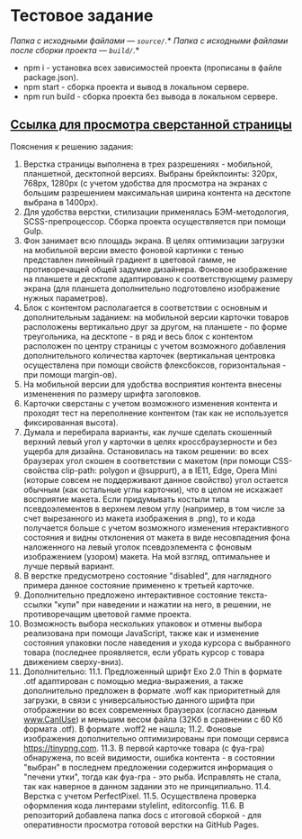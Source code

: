 # Тестовое задание

*Папка с исходными файлами — `source/`.**
*Папка с исходными файлами после сборки проекта — `build/`.**

* npm i - установка всех зависимостей проекта (прописаны в файле package.json).
* npm start - cборка проекта и вывод в локальном сервере.
* npm run build - cборка проекта без вывода в локальном сервере.

## [Ссылка для просмотра сверстанной страницы](https://github.com/Elenhtml/testwork/docs/index.html)

Пояснения к решению задания:

1. Верстка страницы выполнена в трех разрешениях - мобильной, планшетной, десктопной версиях. 
Выбраны брейкпоинты: 320px, 768px, 1280px (с учетом удобства для просмотра на экранах с большим разрешением максимальная ширина контента на десктопе выбрана в 1400px).
2. Для удобства верстки, стилизации применялась БЭМ-методология, SCSS-препроцессор. Сборка проекта осуществляется при помощи Gulp.
3. Фон занимает всю площадь экрана. В целях оптимизации загрузки на мобильной версии вместо фоновой картинки с тенью представлен линейный градиент в цветовой гамме, не противоречащей общей задумке дизайнера.
Фоновое изображение на планшете и десктопе адаптировано к соответствующему размеру экрана (для планшета дополнительно подготовлено изображение нужных параметров).
4. Блок с контентом располагается в соответствии с основным и дополнительным заданием: на мобильной версии карточки товаров расположены вертикально друг за другом, на планшете - по форме треугольника, на десктопе - в ряд и весь блок с контентом расположен по центру страницы с учетом возможного добавления дополнительного количества карточек (вертикальная центровка осуществлена при помощи свойств флексбоксов, горизонтальная - при помощи margin-ов).
5. На мобильной версии для удобства восприятия контента внесены измененения по размеру шрифта заголовков.
6. Карточки сверстаны с учетом возможного изменения контента и проходят тест на переполнение контентом (так как не используется фиксированная высота).
7. Думала и перебирала варианты, как лучше сделать скошенный верхний левый угол у карточки в целях кроссбраузерности и без ущерба для дизайна. Остановилась на таком решении: во всех браузерах угол скошен в соответствии с макетом (при помощи CSS-свойства clip-path: polygon и @suppurt), а в IE11, Edge, Opera Mini (которые совсем не поддерживают данное свойство) угол остается обычным (как остальные углы карточки), что в целом не искажает восприятие макета. Если придумывать костыли типа псевдоэлементов в верхнем левом углу (например, в том числе за счет вырезанного из макета изображения в .png), то и кода получается больше с учетом возможного изменения нтерактивного состояния и видны отклонения от макета в виде несовпадения фона наложенного на левый уголок псевдоэлемента с фоновым изображением (узором) макета. На мой взгляд, оптимальнее и лучше первый вариант.
8. В верстке предусмотрено состояние "disabled", для наглядного примера данное состояние применено к третьей карточке.
9. Дополнительно предложено интерактивное состояние текста-ссылки "купи" при наведении и нажатии на него, в решении, не противоречащим цветовой гамме проекта.
10. Возможность выбора нескольких упаковок и отмены выбора реализована при помощи JavaScript, также как и изменение состояния упаковки после наведения и ухода курсора с выбранного товара (последнее проявляется, если убрать курсор с товара движением сверху-вниз).
11. Дополнительно: 
11.1. Предложенный шрифт Exo 2.0 Thin в формате .otf адаптирован с помощью медиа-выражения, а также дополнительно предложен в формате .woff как приоритетный для загрузки, в связи с универсальностью данного шрифта при отображении во всех современных браузерах (согласно данным www.CanIUse) и меньшим весом файла (32Кб в сравнении с 60 Кб формата .otf). В формате .woff2 не нашла;
11.2. Фоновые изображения дополнительно оптимизированы при помощи сервиса https://tinypng.com.
11.3. В первой карточке товара (с фуа-гра) обнаружена, по всей видимости, ошибка контента - в состоянии "выбран" в последнем предложении содержится информация о "печени утки", тогда как фуа-гра - это рыба. Исправлять не стала, так как наверное в данном задании это не принципиально.
11.4. Верстка с учетом PerfectPixel. 
11.5. Осуществлена проверка оформления кода линтерами stylelint, editorconfig.
11.6. В репозиторий добавлена папка docs с итоговой сборкой - для оперативности просмотра готовой верстки на GitHub Pages.
